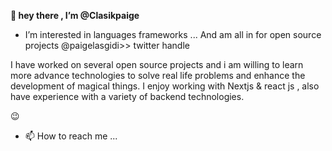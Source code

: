 **👋 hey there , I’m @Clasikpaige**
- I’m interested in languages frameworks ...
And am all in for open source projects 
@paigelasgidi>> twitter handle

I have worked on several open source projects and i am willing to learn more advance technologies to solve real life problems and enhance the development of magical things. I enjoy working with Nextjs & react js , also have experience with a variety of backend technologies.

<!---
Clasikpaige/Clasikpaige is a ✨ special ✨ repository because its `README.md` (this file) appears on your GitHub profile.
You can click the Preview link to take a look at your changes.
--->
😉
- 📫 How to reach me ...
